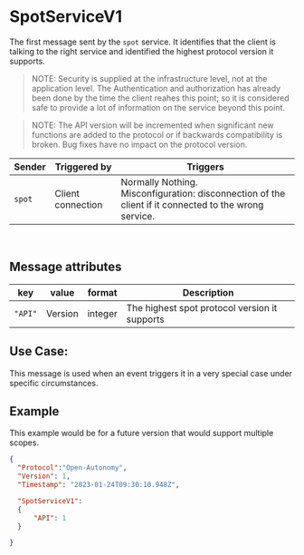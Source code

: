# SpotServiceV1
The first message sent by the `spot` service.  It identifies that the client is talking to the right service and identified the highest protocol version it supports.

> NOTE: Security is supplied at the infrastructure level, not at the application level.  The Authentication and authorization has already been done by the time the client reahes this point;  so it is considered safe to provide a lot of information on the service beyond this point.

> NOTE: The API version will be incremented when significant new functions are added to the protocol or if backwards compatibility is broken.  Bug fixes have no impact on the protocol version.

|Sender| Triggered by | Triggers|
|---|---|---|
| `spot`  | Client connection | Normally Nothing. <br>  Misconfiguration: disconnection of the client if it connected to the wrong service. |

<br>

## Message attributes
|key |value |format | Description|
|---|:---:|:---:|---|
|`"API"`| Version| integer|The highest spot protocol version it supports|


## Use Case:
This message is used when an event triggers it in a very special case under specific circumstances.

## Example
This example would be for a future version that would support multiple scopes.
```json
{
  "Protocol":"Open-Autonomy",
  "Version": 1,
  "Timestamp": "2023-01-24T09:30:10.948Z",

  "SpotServiceV1":
  {
	  "API": 1
  }

}
```
